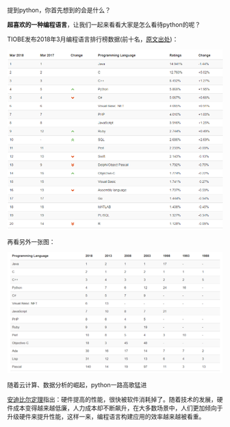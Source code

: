 提到python，你首先想到的会是什么？

**超喜欢的一种编程语言**，让我们一起来看看大家是怎么看待python的呢？

TIOBE发布2018年3月编程语言排行榜数据(前十名，[原文出处](https://www.tiobe.com/tiobe-index//))：

![tiobe 2018-03](pics/tiobe.PNG)

再看另外一张图：

![5 years tiobe list](pics/5years_list.PNG)

随着云计算、数据分析的崛起，python一路高歌猛进

[安迪比尔定理](https://baike.baidu.com/item/%E5%AE%89%E8%BF%AA%E6%AF%94%E5%B0%94%E5%AE%9A%E7%90%86)指出：硬件提高的性能，很快被软件消耗掉了。随着技术的发展，硬件成本变得越来越低廉，人力成本却不断飙升，在大多数场景中，人们更加倾向于升级硬件来提升性能，这样一来，编程语言构建应用的效率越来越被看重。
